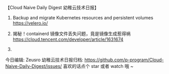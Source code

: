 【Cloud Naive Daily Digest 幼稚云技术日报】

1. Backup and migrate Kubernetes resources and persistent volumes
https://velero.io/

2. 揭秘！containerd 镜像文件丢失问题，竟是镜像生成惹得祸
https://cloud.tencent.com/developer/article/1631674



3. 

今日编辑: Zeusro
幼稚云技术日报归档: 
https://github.com/p-program/Cloud-Naive-Daily-Digest/issues/
喜欢的话点个 star 或者 watch 哦 ~
